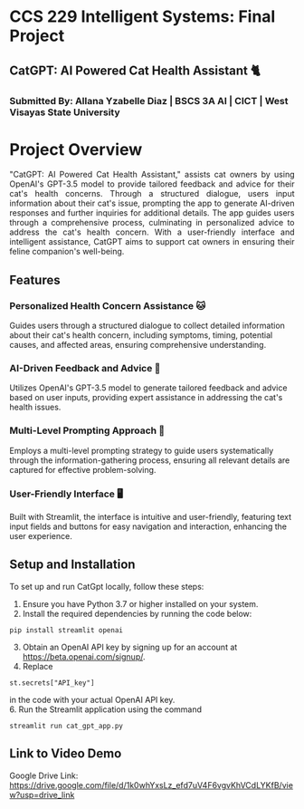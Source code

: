 # CCS 229 Intelligent Systems: Final Project
## CatGPT: AI Powered Cat Health Assistant 🐈
### Submitted By: Allana Yzabelle Diaz | BSCS 3A AI | CICT | West Visayas State University

# Project Overview
<div align="justify">
"CatGPT: AI Powered Cat Health Assistant," assists cat owners by using OpenAI's GPT-3.5 model to provide tailored feedback and advice for their cat's health concerns. Through a structured dialogue, users input information about their cat's issue, prompting the app to generate AI-driven responses and further inquiries for additional details. The app guides users through a comprehensive process, culminating in personalized advice to address the cat's health concern. With a user-friendly interface and intelligent assistance, CatGPT aims to support cat owners in ensuring their feline companion's well-being.
</div>

## Features
### Personalized Health Concern Assistance 🐱
Guides users through a structured dialogue to collect detailed information about their cat's health concern, including symptoms, timing, potential causes, and affected areas, ensuring comprehensive understanding.

### AI-Driven Feedback and Advice 🤖
Utilizes OpenAI's GPT-3.5 model to generate tailored feedback and advice based on user inputs, providing expert assistance in addressing the cat's health issues.

### Multi-Level Prompting Approach 📝
Employs a multi-level prompting strategy to guide users systematically through the information-gathering process, ensuring all relevant details are captured for effective problem-solving.

### User-Friendly Interface 🖥️
Built with Streamlit, the interface is intuitive and user-friendly, featuring text input fields and buttons for easy navigation and interaction, enhancing the user experience.

## Setup and Installation
To set up and run CatGpt locally, follow these steps: <br>
1.  Ensure you have Python 3.7 or higher installed on your system. <br>
2.  Install the required dependencies by running the code below: <br> 
```
pip install streamlit openai
```
3. Obtain an OpenAI API key by signing up for an account at https://beta.openai.com/signup/. <br>
4. Replace
```
st.secrets["API_key"]
```
in the code with your actual OpenAI API key. <br>
6. Run the Streamlit application using the command
```
streamlit run cat_gpt_app.py 
```

## Link to Video Demo
Google Drive Link: https://drive.google.com/file/d/1k0whYxsLz_efd7uV4F6vgvKhVCdLYKfB/view?usp=drive_link
